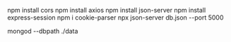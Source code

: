 npm install cors
npm install axios
npm install json-server
npm install express-session
npm i cookie-parser
npx json-server db.json --port 5000

mongod --dbpath ./data
